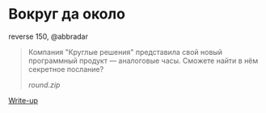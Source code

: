 # Вокруг да около

reverse 150, @abbradar

> Компания "Круглые решения" представила свой новый программный продукт — аналоговые часы. Сможете найти в нём секретное послание?
>
> _round.zip_

[Write-up](WRITEUP.md)
